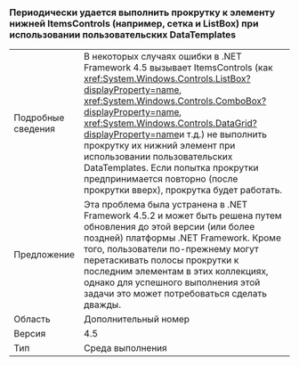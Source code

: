 ### <a name="intermittently-unable-to-scroll-to-bottom-item-in-itemscontrols-like-listbox-and-datagrid-when-using-custom-datatemplates"></a>Периодически удается выполнить прокрутку к элементу нижней ItemsControls (например, сетка и ListBox) при использовании пользовательских DataTemplates

|   |   |
|---|---|
|Подробные сведения|В некоторых случаях ошибки в .NET Framework 4.5 вызывает ItemsControls (как <xref:System.Windows.Controls.ListBox?displayProperty=name>, <xref:System.Windows.Controls.ComboBox?displayProperty=name>, <xref:System.Windows.Controls.DataGrid?displayProperty=name>и т.д.) не выполнить прокрутку их нижний элемент при использовании пользовательских DataTemplates. Если попытка прокрутки предпринимается повторно (после прокрутки вверх), прокрутка будет работать.|
|Предложение|Эта проблема была устранена в .NET Framework 4.5.2 и может быть решена путем обновления до этой версии (или более поздней) платформы .NET Framework. Кроме того, пользователи по-прежнему могут перетаскивать полосы прокрутки к последним элементам в этих коллекциях, однако для успешного выполнения этой задачи это может потребоваться сделать дважды.|
|Область|Дополнительный номер|
|Версия|4.5|
|Тип|Среда выполнения|

